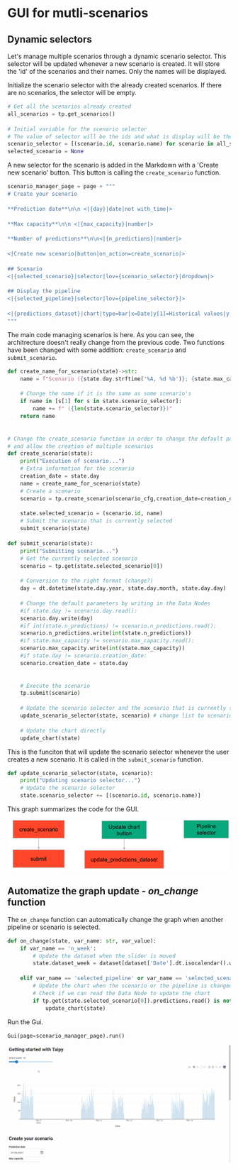 # GUI for mutli-scenarios

## Dynamic selectors

Let's manage multiple scenarios through a dynamic scenario selector. This selector will be updated whenever a new scenario is created. It will store the 'id' of the scenarios and their names. Only the names will be displayed.

Initialize the scenario selector with the already created scenarios. If there are no scenarios, the selector will be empty.
```python
# Get all the scenarios already created
all_scenarios = tp.get_scenarios() 

# Initial variable for the scenario selector
# The value of selector will be the ids and what is display will be the name of the scenario
scenario_selector = [(scenario.id, scenario.name) for scenario in all_scenarios]
selected_scenario = None
```

A new selector for the scenario is added in the Markdown with a 'Create new scenario' button. This button is calling the `create_scenario` function.

```python
scenario_manager_page = page + """
# Create your scenario

**Prediction date**\n\n <|{day}|date|not with_time|>

**Max capacity**\n\n <|{max_capacity}|number|>

**Number of predictions**\n\n<|{n_predictions}|number|>

<|Create new scenario|button|on_action=create_scenario|>

## Scenario 
<|{selected_scenario}|selector|lov={scenario_selector}|dropdown|>

## Display the pipeline
<|{selected_pipeline}|selector|lov={pipeline_selector}|>

<|{predictions_dataset}|chart|type=bar|x=Date|y[1]=Historical values|y[2]=Predicted values|height=80%|width=100%|>
"""
```

The main code managing scenarios is here. As you can see, the architrecture doesn't really change from the previous code. Two functions have been changed with some addition: `create_scenario` and `submit_scenario`. 

```python
def create_name_for_scenario(state)->str:
    name = f"Scenario ({state.day.strftime('%A, %d %b')}; {state.max_capacity}; {state.n_predictions})"
    
    # Change the name if it is the same as some scenario's
    if name in [s[1] for s in state.scenario_selector]:
        name += f" ({len(state.scenario_selector)})"
    return name


# Change the create_scenario function in order to change the default parameters
# and allow the creation of multiple scenarios
def create_scenario(state):
    print("Execution of scenario...")
    # Extra information for the scenario
    creation_date = state.day
    name = create_name_for_scenario(state)
    # Create a scenario
    scenario = tp.create_scenario(scenario_cfg,creation_date=creation_date, name=name)
    
    state.selected_scenario = (scenario.id, name)
    # Submit the scenario that is currently selected
    submit_scenario(state)

def submit_scenario(state):
    print("Submitting scenario...")
    # Get the currently selected scenario
    scenario = tp.get(state.selected_scenario[0])
    
    # Conversion to the right format (change?)
    day = dt.datetime(state.day.year, state.day.month, state.day.day) 

    # Change the default parameters by writing in the Data Nodes
    #if state.day != scenario.day.read():
    scenario.day.write(day)
    #if int(state.n_predictions) != scenario.n_predictions.read(): 
    scenario.n_predictions.write(int(state.n_predictions))
    #if state.max_capacity != scenario.max_capacity.read():
    scenario.max_capacity.write(int(state.max_capacity))
    #if state.day != scenario.creation_date:
    scenario.creation_date = state.day
        

    # Execute the scenario
    tp.submit(scenario)
    
    # Update the scenario selector and the scenario that is currently selected
    update_scenario_selector(state, scenario) # change list to scenario
    
    # Update the chart directly
    update_chart(state) 
```

This is the funciton that will update the scenario selector whenever the user creates a new scenario. It is called in the `submit_scenario` function.

```python
def update_scenario_selector(state, scenario):
    print("Updating scenario selector...")
    # Update the scenario selector
    state.scenario_selector += [(scenario.id, scenario.name)]
```

This graph summarizes the code for the GUI.

<p align="center">
    <img src="/steps/images/step_7_organisation.svg" width=700>
</p>


## Automatize the graph update - *on_change* function

The `on_change` function can automatically change the graph when another pipeline or scenario is selected.

```python
def on_change(state, var_name: str, var_value):
    if var_name == 'n_week':
        # Update the dataset when the slider is moved
        state.dataset_week = dataset[dataset['Date'].dt.isocalendar().week == var_value]
        
    elif var_name == 'selected_pipeline' or var_name == 'selected_scenario':
        # Update the chart when the scenario or the pipeline is changed
        # Check if we can read the Data Node to update the chart
        if tp.get(state.selected_scenario[0]).predictions.read() is not None:
            update_chart(state)
```

Run the Gui.

```python
Gui(page=scenario_manager_page).run()
```

<p align="center">
    <img src="/steps/images/step_9_result.gif" width=700>
</p>
